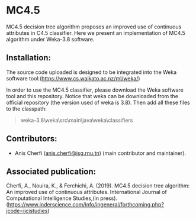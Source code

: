 # MC4.5
MC4.5 decision tree algorithm proposes an improved use of continuous attributes in C4.5 classifier. Here we present an implementation of MC4.5 algorithm under Weka-3.8 software.

## Installation:
The source code uploaded is designed to be integrated into the Weka software tool:(https://www.cs.waikato.ac.nz/ml/weka/)

In order to use the MC4.5 classifier, please download the Weka software tool and this repository. Notice that weka can be downloaded from the official repository (the version used of weka is 3.8). Then add all these files to the classpath:
>
> weka-3.8\weka\src\main\java\weka\classifiers
>

## Contributors:
- Anis Cherfi (anis.cherfi@isg.rnu.tn) (main contributor and maintainer).
## Associated publication:
Cherfi, A., Nouira, K., & Ferchichi, A. (2019). MC4.5 decision tree algorithm: An improved use of continuous attributes. International Journal of Computational Intelligence Studies,(in press). (https://www.inderscience.com/info/ingeneral/forthcoming.php?jcode=ijcistudies)
